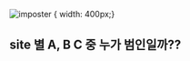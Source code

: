 ![imposter](https://user-images.githubusercontent.com/60165706/94456847-bd050880-01ee-11eb-9683-c402232ecc64.png) { width: 400px;}

## <b>site 별 A, B C 중 누가 범인일까??</b>
